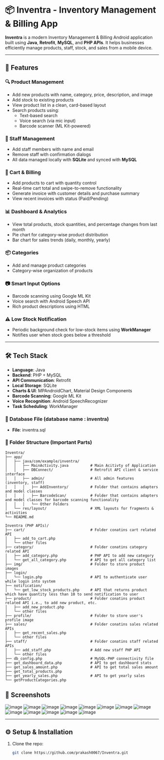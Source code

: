 # 📦 Inventra - Inventory Management & Billing App

**Inventra** is a modern Inventory Management & Billing Android application built using **Java**, **Retrofit**, **MySQL**, and **PHP APIs**. It helps businesses efficiently manage products, staff, stock, and sales from a mobile device.

---

## 🚀 Features

### 🔍 Product Management
- Add new products with name, category, price, description, and image
- Add stock to existing products
- View product list in a clean, card-based layout
- Search products using:
  - Text-based search
  - Voice search (via mic input)
  - Barcode scanner (ML Kit-powered)

### 👥 Staff Management
- Add staff members with name and email
- Remove staff with confirmation dialogs
- All data managed locally with **SQLite** and synced with **MySQL**

### 🛒 Cart & Billing
- Add products to cart with quantity control
- Real-time cart total and swipe-to-remove functionality
- Generate invoice with customer details and purchase summary
- View recent invoices with status (Paid/Pending)

### 📊 Dashboard & Analytics
- View total products, stock quantities, and percentage changes from last month
- Pie chart for category-wise product distribution
- Bar chart for sales trends (daily, monthly, yearly)

### 📦 Categories
- Add and manage product categories
- Category-wise organization of products

### 📷 Smart Input Options
- Barcode scanning using Google ML Kit
- Voice search with Android Speech API
- Rich product descriptions using HTML

### ⚠️ Low Stock Notification
- Periodic background check for low-stock items using **WorkManager**
- Notifies user when stock goes below a threshold

---

## 🛠️ Tech Stack

- **Language**: Java
- **Backend**: PHP + MySQL
- **API Communication**: Retrofit
- **Local Storage**: SQLite
- **Charts & UI**: MPAndroidChart, Material Design Components
- **Barcode Scanning**: Google ML Kit
- **Voice Recognition**: Android SpeechRecognizer
- **Task Scheduling**: WorkManager

### 📁 Database File (database name : inventra)
- **File**: inventra.sql

### 📁 Folder Structure (Important Parts)
```
Inventra/
├── app/
│   ├── java/com/example/inventra/
│   │   ├── MainActivity.java          # Main Acitivty of Application
│   │   ├── DBConnect/                 # Retrofit API client & service interface
│   │   ├── admin/                     # All admin features (inventory, staff)
│   │   │   ├── AddInventory/          # Folder that contains adapters and model classes
│   │   │   ├── BarcodeScan/           # Folder that contains adapters and model classes for barcode scanning functionality
│   │   │   └── Other Folders          
│   └── res/layout/                    # XML layouts for fragments & activities
└── README.md

Inventra (PHP APIs)/
├── cart/                              # Folder conatins cart related API
│   ├── add_to_cart.php
│   └── other files
├── category/                          # Folder conatins category related API 
│   ├── add_category.php               # PHP API to add new category
│   └── get_all_category.php           # API to get all category list
├── img/                               # Folder to store product images
├── login/   
│   └── login.php                      # API to authenticate user while login into system
├── notification/
│   └── get_low_stock_products.php     # API that returns product which have quantity less than 10 to send notification to user
├── product/                           # Folder conatins product related API i.e., to add new product, etc.
│   ├── add_new_product.php
│   └── other files
├── profile/                           # Folder to store user's profile image
├── sales/                             # Folder conatins sales related APIs
│   ├── get_recent_sales.php
│   └── other files
├── staff/                             # Folder conatins staff related APIs
│   ├── add_staff.php                  # Add new staff PHP API
│   └── other files
├── db_config.php                      # MySQL-PHP connectivity file
├── get_dashboard_data.php             # API to get dashboard stats
├── get_sales_amount.php               # API to get total sales amount 
├── get_total_products.php
├── get_yearly_sales.php               # API to get yearly sales
└── getProductCategories.php

```


## 📸 Screenshots
![image](https://github.com/user-attachments/assets/a9803cb6-1a09-46f9-a441-33a20ee0b9db)
![image](https://github.com/user-attachments/assets/66d1ec0b-30c4-4d3e-9afd-1f7cc6dcd152)
![image](https://github.com/user-attachments/assets/eddea403-2a3c-4cb8-b34f-518ff67d0e7d)
![image](https://github.com/user-attachments/assets/85e94cc0-d2be-4f37-aa79-c34039204017)
![image](https://github.com/user-attachments/assets/07c45c0b-0473-4cc6-991b-c4381bac50db)
![image](https://github.com/user-attachments/assets/ddcb5db8-8e14-4d54-90ab-b0f021020a2a)
![image](https://github.com/user-attachments/assets/b0cc1029-e896-4e32-b933-378ed290f2d4)
![image](https://github.com/user-attachments/assets/31171b4b-c0d9-44db-a294-14c86de68840)
![image](https://github.com/user-attachments/assets/f14f68c8-23a7-4f47-8280-e51c35895721)
![image](https://github.com/user-attachments/assets/a9ccc152-851d-4e0a-a6d8-63fe89b29d47)
![image](https://github.com/user-attachments/assets/de8849eb-96b0-49ef-ae65-0563941ee90a)
![image](https://github.com/user-attachments/assets/a35b2a9f-3b54-4440-bdc8-51259d090d02)
![image](https://github.com/user-attachments/assets/f2f3e518-9a33-46a7-90a2-0e8436e7224c)


---

## ⚙️ Setup & Installation

1. Clone the repo:
   ```bash
   git clone https://github.com/prakash0067/Inventra.git
